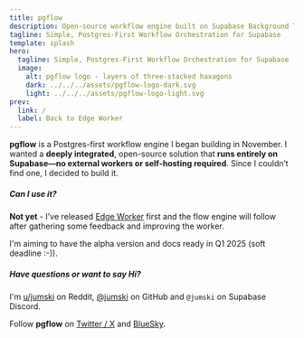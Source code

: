 ```yaml
---
title: pgflow
description: Open-source workflow engine built on Supabase Background Tasks and Queues. Run complex workflows entirely within Supabase - no external hosting needed.
tagline: Simple, Postgres-First Workflow Orchestration for Supabase
template: splash
hero:
  tagline: Simple, Postgres-First Workflow Orchestration for Supabase
  image:
    alt: pgflow logo - layers of three-stacked haxagons
    dark: ../../../assets/pgflow-logo-dark.svg
    light: ../../../assets/pgflow-logo-light.svg
prev:
  link: /
  label: Back to Edge Worker
---
```


**pgflow** is a Postgres-first workflow engine I began building in November. I wanted a **deeply integrated**, open-source solution that **runs entirely on Supabase—no external workers or self-hosting required**. Since I couldn’t find one, I decided to build it.

##### Can I use it?

**Not yet** - I've released [Edge Worker](/edge-worker/how-it-works) first and the flow engine will follow
after gathering some feedback and improving the worker.

I'm aiming to have the alpha version and docs ready in Q1 2025 (soft deadline :-)).

##### Have questions or want to say Hi?

I'm [u/jumski](https://reddit.com/u/jumski) on Reddit, [@jumski](https://github.com/jumski) on GitHub and `@jumski` on Supabase Discord.

Follow **pgflow** on [Twitter / X](https://twitter.com/pgflow_dev) and [BlueSky](https://bsky.app/profile/pgflow.bsky.social).
